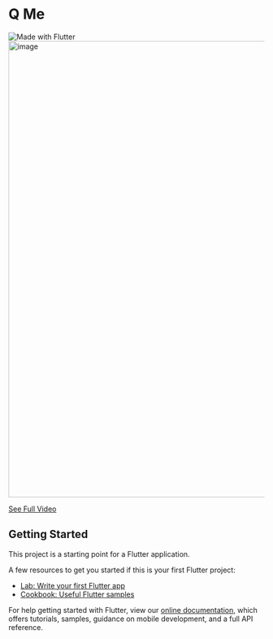# Q Me
![Made with Flutter](https://img.shields.io/badge/Made%20With-Flutter-blue?style=flat-square)
<br>
<a target="_blank" href="https://www.youtube.com/watch?v=bcQtysukKo8">
<img width="897" alt="image" src="https://github.com/Q-Me/q_me/assets/5148334/7602a069-8193-4c8e-86e6-19229d3e4408">
</a>

[See Full Video](https://www.youtube.com/watch?v=bcQtysukKo8)


## Getting Started

This project is a starting point for a Flutter application.

A few resources to get you started if this is your first Flutter project:

- [Lab: Write your first Flutter app](https://flutter.dev/docs/get-started/codelab)
- [Cookbook: Useful Flutter samples](https://flutter.dev/docs/cookbook)

For help getting started with Flutter, view our
[online documentation](https://flutter.dev/docs), which offers tutorials,
samples, guidance on mobile development, and a full API reference.
